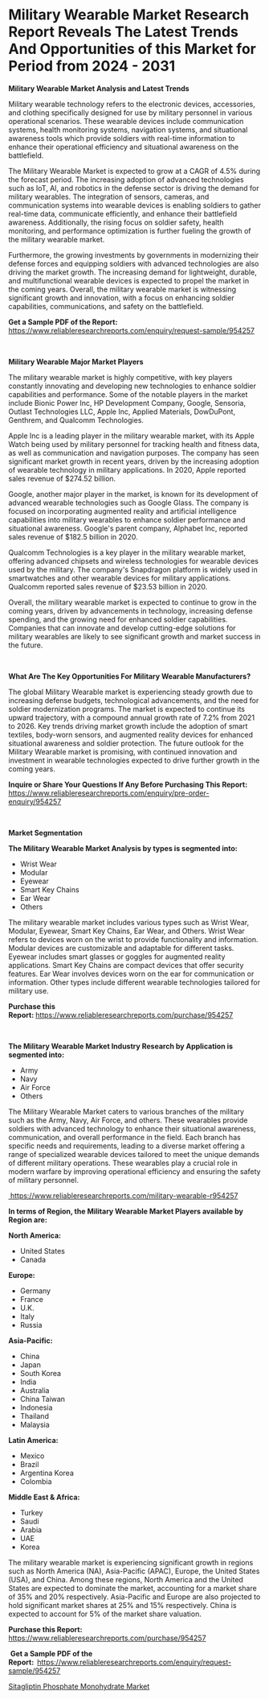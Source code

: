 <p><h1>Military Wearable Market Research Report Reveals The Latest Trends And Opportunities of this Market for Period from 2024 - 2031</h1></p><p><strong>Military Wearable Market Analysis and Latest Trends</strong></p>
<p><p>Military wearable technology refers to the electronic devices, accessories, and clothing specifically designed for use by military personnel in various operational scenarios. These wearable devices include communication systems, health monitoring systems, navigation systems, and situational awareness tools which provide soldiers with real-time information to enhance their operational efficiency and situational awareness on the battlefield.</p><p>The Military Wearable Market is expected to grow at a CAGR of 4.5% during the forecast period. The increasing adoption of advanced technologies such as IoT, AI, and robotics in the defense sector is driving the demand for military wearables. The integration of sensors, cameras, and communication systems into wearable devices is enabling soldiers to gather real-time data, communicate efficiently, and enhance their battlefield awareness. Additionally, the rising focus on soldier safety, health monitoring, and performance optimization is further fueling the growth of the military wearable market.</p><p>Furthermore, the growing investments by governments in modernizing their defense forces and equipping soldiers with advanced technologies are also driving the market growth. The increasing demand for lightweight, durable, and multifunctional wearable devices is expected to propel the market in the coming years. Overall, the military wearable market is witnessing significant growth and innovation, with a focus on enhancing soldier capabilities, communications, and safety on the battlefield.</p></p>
<p><strong>Get a Sample PDF of the Report:&nbsp;</strong> <a href="https://www.reliableresearchreports.com/enquiry/request-sample/954257">https://www.reliableresearchreports.com/enquiry/request-sample/954257</a></p>
<p>&nbsp;</p>
<p><strong>Military Wearable Major Market Players</strong></p>
<p><p>The military wearable market is highly competitive, with key players constantly innovating and developing new technologies to enhance soldier capabilities and performance. Some of the notable players in the market include Bionic Power Inc, HP Development Company, Google, Sensoria, Outlast Technologies LLC, Apple Inc, Applied Materials, DowDuPont, Genthrem, and Qualcomm Technologies.</p><p>Apple Inc is a leading player in the military wearable market, with its Apple Watch being used by military personnel for tracking health and fitness data, as well as communication and navigation purposes. The company has seen significant market growth in recent years, driven by the increasing adoption of wearable technology in military applications. In 2020, Apple reported sales revenue of $274.52 billion.</p><p>Google, another major player in the market, is known for its development of advanced wearable technologies such as Google Glass. The company is focused on incorporating augmented reality and artificial intelligence capabilities into military wearables to enhance soldier performance and situational awareness. Google's parent company, Alphabet Inc, reported sales revenue of $182.5 billion in 2020.</p><p>Qualcomm Technologies is a key player in the military wearable market, offering advanced chipsets and wireless technologies for wearable devices used by the military. The company's Snapdragon platform is widely used in smartwatches and other wearable devices for military applications. Qualcomm reported sales revenue of $23.53 billion in 2020.</p><p>Overall, the military wearable market is expected to continue to grow in the coming years, driven by advancements in technology, increasing defense spending, and the growing need for enhanced soldier capabilities. Companies that can innovate and develop cutting-edge solutions for military wearables are likely to see significant growth and market success in the future.</p></p>
<p>&nbsp;</p>
<p><strong>What Are The Key Opportunities For Military Wearable Manufacturers?</strong></p>
<p><p>The global Military Wearable market is experiencing steady growth due to increasing defense budgets, technological advancements, and the need for soldier modernization programs. The market is expected to continue its upward trajectory, with a compound annual growth rate of 7.2% from 2021 to 2026. Key trends driving market growth include the adoption of smart textiles, body-worn sensors, and augmented reality devices for enhanced situational awareness and soldier protection. The future outlook for the Military Wearable market is promising, with continued innovation and investment in wearable technologies expected to drive further growth in the coming years.</p></p>
<p><strong>Inquire or Share Your Questions If Any Before Purchasing This Report:</strong> <a href="https://www.reliableresearchreports.com/enquiry/pre-order-enquiry/954257">https://www.reliableresearchreports.com/enquiry/pre-order-enquiry/954257</a></p>
<p>&nbsp;</p>
<p><strong>Market Segmentation</strong></p>
<p><strong>The Military Wearable Market Analysis by types is segmented into:</strong></p>
<p><ul><li>Wrist Wear</li><li>Modular</li><li>Eyewear</li><li>Smart Key Chains</li><li>Ear Wear</li><li>Others</li></ul></p>
<p><p>The military wearable market includes various types such as Wrist Wear, Modular, Eyewear, Smart Key Chains, Ear Wear, and Others. Wrist Wear refers to devices worn on the wrist to provide functionality and information. Modular devices are customizable and adaptable for different tasks. Eyewear includes smart glasses or goggles for augmented reality applications. Smart Key Chains are compact devices that offer security features. Ear Wear involves devices worn on the ear for communication or information. Other types include different wearable technologies tailored for military use.</p></p>
<p><strong>Purchase this Report:&nbsp;</strong><a href="https://www.reliableresearchreports.com/purchase/954257">https://www.reliableresearchreports.com/purchase/954257</a></p>
<p>&nbsp;</p>
<p><strong>The Military Wearable Market Industry Research by Application is segmented into:</strong></p>
<p><ul><li>Army</li><li>Navy</li><li>Air Force</li><li>Others</li></ul></p>
<p><p>The Military Wearable Market caters to various branches of the military such as the Army, Navy, Air Force, and others. These wearables provide soldiers with advanced technology to enhance their situational awareness, communication, and overall performance in the field. Each branch has specific needs and requirements, leading to a diverse market offering a range of specialized wearable devices tailored to meet the unique demands of different military operations. These wearables play a crucial role in modern warfare by improving operational efficiency and ensuring the safety of military personnel.</p></p>
<p><a href="https://www.reliableresearchreports.com/military-wearable-r954257">&nbsp;https://www.reliableresearchreports.com/military-wearable-r954257</a></p>
<p><strong>In terms of Region, the Military Wearable Market Players available by Region are:</strong></p>
<p>
    <p> <strong> North America: </strong>
        <ul>
            <li>United States</li>
            <li>Canada</li>
        </ul>
        </p> 
    <p> <strong> Europe: </strong>
        <ul>
            <li>Germany</li>
            <li>France</li>
            <li>U.K.</li>
            <li>Italy</li>
            <li>Russia</li>
        </ul>
        </p> 
    <p> <strong> Asia-Pacific: </strong>
        <ul>
            <li>China</li>
            <li>Japan</li>
            <li>South Korea</li>
            <li>India</li>
            <li>Australia</li>
            <li>China Taiwan</li>
            <li>Indonesia</li>
            <li>Thailand</li>
            <li>Malaysia</li>
        </ul>
        </p> 
    <p> <strong> Latin America: </strong>
        <ul>
            <li>Mexico</li>
            <li>Brazil</li>
            <li>Argentina Korea</li>
            <li>Colombia</li>
        </ul>
        </p> 
    <p> <strong> Middle East & Africa: </strong>
        <ul>
            <li>Turkey</li>
            <li>Saudi</li>
            <li>Arabia</li>
            <li>UAE</li>
            <li>Korea</li>
        </ul>
    </p>
    </p>
<p><p>The military wearable market is experiencing significant growth in regions such as North America (NA), Asia-Pacific (APAC), Europe, the United States (USA), and China. Among these regions, North America and the United States are expected to dominate the market, accounting for a market share of 35% and 20% respectively. Asia-Pacific and Europe are also projected to hold significant market shares at 25% and 15% respectively. China is expected to account for 5% of the market share valuation.</p></p>
<p><strong>Purchase this Report: </strong><a href="https://www.reliableresearchreports.com/purchase/954257">https://www.reliableresearchreports.com/purchase/954257</a></p>
<p>&nbsp;<strong>Get a Sample PDF of the Report:&nbsp;&nbsp;</strong><a href="https://www.reliableresearchreports.com/enquiry/request-sample/954257">https://www.reliableresearchreports.com/enquiry/request-sample/954257</a></p>
<p><strong></strong></p>
<p><p><a href="https://www.linkedin.com/pulse/global-sitagliptin-phosphate-monohydrate-industry-types-applications-augwf?trackingId=qZ0mNbegQMWo9XeLznM%2BBg%3D%3D">Sitagliptin Phosphate Monohydrate Market</a></p></p>